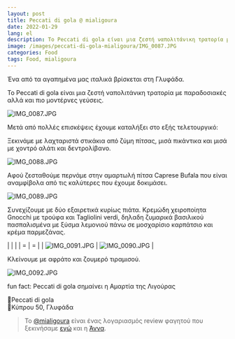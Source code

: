 ```yaml
---
layout: post
title: Peccati di gola @ mialigoura
date: 2022-01-29
lang: el
description: Το Peccati di gola είναι μια ζεστή ναπολιτάνικη τρατορία με παραδοσιακές αλλά και πιο μοντέρνες γεύσεις.
image: /images/peccati-di-gola-mialigoura/IMG_0087.JPG
categories: Food
tags: Food, mialigoura
---
```


Ένα από τα αγαπημένα μας ιταλικά βρίσκεται στη Γλυφάδα.

Το Peccati di gola είναι μια ζεστή ναπολιτάνικη τρατορία με παραδοσιακές αλλά και πιο μοντέρνες γεύσεις.

![IMG_0087.JPG](/images/peccati-di-gola-mialigoura/IMG_0087.JPG)

Μετά από πολλές επισκέψεις έχουμε καταλήξει στο εξής τελετουργικό:

Ξεκινάμε με λαχταριστά στικάκια από ζύμη πίτσας, μισά πικάντικα και μισά με χοντρό αλάτι και δεντρολίβανο.

![IMG_0088.JPG](/images/peccati-di-gola-mialigoura/IMG_0088.JPG)

Αφού ζεσταθούμε περνάμε στην αμαρτωλή πίτσα Caprese Bufala που είναι αναμφίβολα από τις καλύτερες που έχουμε δοκιμάσει.

![IMG_0089.JPG](/images/peccati-di-gola-mialigoura/IMG_0089.JPG)

Συνεχίζουμε με δύο εξαιρετικά κυρίως πιάτα. Κρεμώδη χειροποίητα Gnocchi με τρούφα και Tagliolini verdi, δηλαδη ζυμαρικά βασιλικού πασπαλισμένα με ξύσμα λεμονιού πάνω σε μοσχαρίσιο καρπάτσιο και κρέμα παρμεζάνας.

| | |
| = | = |
| ![IMG_0091.JPG](/images/peccati-di-gola-mialigoura/IMG_0091.JPG) | ![IMG_0090.JPG](/images/peccati-di-gola-mialigoura/IMG_0090.JPG) |

Κλείνουμε με αφράτο και ζουμερό τιραμισού.

![IMG_0092.JPG](/images/peccati-di-gola-mialigoura/IMG_0092.JPG)

fun fact: Peccati di gola σημαίνει η Αμαρτία της Λιγούρας

🍕Peccati di gola  
📍Κύπρου 50, Γλυφάδα

> Το [@mialigoura](https://www.instagram.com/mialigoura) είναι ένας λογαριασμός review φαγητού που ξεκινήσαμε [εγώ](https://www.instagram.com/tsangiotis) και η [Άννα](https://www.instagram.com/anna.vek/).
